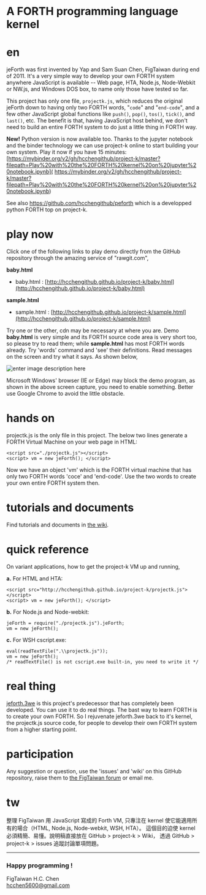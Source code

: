 
A FORTH programming language kernel
======================

# en

jeForth was first invented by Yap and Sam Suan Chen, FigTaiwan during 
end of 2011. It's a very simple way to develop your own FORTH system 
anywhere JavaScript is available -- Web page, HTA, Node.js, Node-Webkit 
or NW.js, and Windows DOS box, to name only those have tested so far.  

This project has only one file, `projectk.js`, which reduces the original jeForth 
down to having only two FORTH 
words, "`code`" and "`end-code`", and a few other JavaScript 
global functions like `push()`, `pop()`, `tos()`, `tick()`, and `last()`, etc. 
The benefit is that, having JavaScript host behind, we don't need to build 
an entire FORTH system to do just a little thing in FORTH way. 

**New!** Python version is now available too. Thanks to the jupyter notebook and the 
binder technology we can use project-k online to start building your own system. 
Play it now if you have 15 minutes: [https://mybinder.org/v2/gh/hcchengithub/project-k/master?filepath=Play%20with%20the%20FORTH%20kernel%20on%20jupyter%20notebook.ipynb](
https://mybinder.org/v2/gh/hcchengithub/project-k/master?filepath=Play%20with%20the%20FORTH%20kernel%20on%20jupyter%20notebook.ipynb)

See also https://github.com/hcchengithub/peforth which is a developped python FORTH top on project-k.


# play now

Click one of the following links to play demo directly from the GitHub 
repository through the amazing service of "rawgit.com",

**baby.html**<br>
* baby.html : [http://hcchengithub.github.io/project-k/baby.html](http://hcchengithub.github.io/project-k/baby.html)

**sample.html**<br>
* sample.html : [http://hcchengithub.github.io/project-k/sample.html](http://hcchengithub.github.io/project-k/sample.html) 


Try one or the other, cdn may be necessary at where you are.
Demo **baby.html** is very simple and its FORTH source code area is very short 
too, so please try to read them; while **sample.html** has most FORTH words 
already. Try 'words' command and 'see' their definitions. Read messages 
on the screen and try what it says. As shown below,

![enter image description here](https://github.com/hcchengithub/project-k/wiki/pictures/run-project-k-example.jpg)

Microsoft Windows' browser (IE or Edge) may block the demo program, as shown in 
the above screen capture, you need to enable something. Better use Google Chrome 
to avoid the little obstacle.

# hands on


projectk.js is the only file in this project. The below two lines generate a FORTH Virtual Machine on your web page in HTML:

    <script src="./projectk.js"></script>
    <script> vm = new jeForth(); </script>

Now we have an object 'vm' which is the FORTH virtual machine that has only two FORTH words 'coce' and 'end-code'. Use the two words to create your own entire FORTH system then. 

# tutorials and documents
Find tutorials and documents in [the wiki](https://github.com/hcchengithub/project-k/wiki).

# quick reference

On variant applications, how to get the project-k VM up and running,

**a.** For HTML and HTA:

    <script src="http://hcchengithub.github.io/project-k/projectk.js"></script>
    <script> vm = new jeForth(); </script>

**b.** For Node.js and Node-webkit:

    jeForth = require("./projectk.js").jeForth;
    vm = new jeForth();

**c.** For WSH cscript.exe:

    eval(readTextFile(".\\projectk.js"));
    vm = new jeForth();
    /* readTextFile() is not cscript.exe built-in, you need to write it */

# real thing
[jeforth.3we](http://github.com/hcchengithub/jeforth.3we) is this project's 
predecessor that has completely been developed. You can use it to do real 
things. The bast way to learn FORTH is to create your own FORTH. So I 
rejuvenate jeforth.3we back to it's kernel, the projectk.js source code, for 
people to develop their own FORTH system from a higher starting point.

# participation

Any suggestion or question, use the 'issues' and 'wiki' on this GitHub 
repository, raise them to [the FigTaiwan forum](https://groups.google.com/forum/?hl=zh-TW#!forum/figtaiwan) 
or email me. 

# tw
整理 FigTaiwan 用 JavaScript 寫成的 Forth VM, 只專注在 kernel 
使它能適用所有的場合（HTML, Node.js, Node-webkit, WSH, HTA）。
這個目的迫使 kernel 必須精簡、易懂。說明稿直接放在 GitHub > project-k > Wiki，
透過 GitHub > project-k > issues 追蹤討論單項問題。

***
### Happy programming !
FigTaiwan H.C. Chen<br>
hcchen5600@gmail.com<br>
